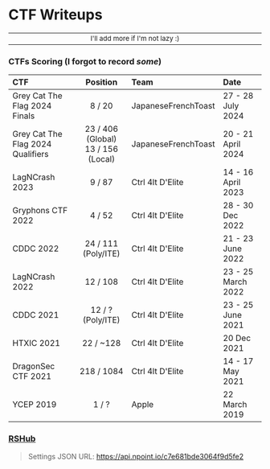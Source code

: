 # CTF Writeups

<div align="center">
<table>
<tbody>
<td align="center">
<img width="2000" height="0"><br>
<sub>I'll add more if I'm not lazy :)</sub><br>
<img width="2000" height="0">
</td>
</tbody>
</table>
</div>

### CTFs Scoring (I forgot to record *some*)
| CTF | Position | Team | Date |
| :--- | :---: | :--- | :--- |
| Grey Cat The Flag 2024 Finals | 8 / 20 | JapaneseFrenchToast | 27 - 28 July 2024 |
| Grey Cat The Flag 2024 Qualifiers | 23 / 406 (Global)</br>13 / 156 (Local) | JapaneseFrenchToast | 20 - 21 April 2024 |
| LagNCrash 2023 | 9 / 87 | Ctrl 4lt D'Elite | 14 - 16 April 2023 |
| Gryphons CTF 2022 | 4 / 52 | Ctrl 4lt D'Elite | 28 - 30 Dec 2022 |
| CDDC 2022 | 24 / 111 (Poly/ITE) | Ctrl 4lt D'Elite | 21 - 23 June 2022 |
| LagNCrash 2022 | 12 / 108 | Ctrl 4lt D'Elite | 23 - 25 March 2022 |
| CDDC 2021 | 12 / ? (Poly/ITE) | Ctrl 4lt D'Elite | 23 - 25 June 2021 |
| HTXIC 2021 | 22 / ~128 | Ctrl 4lt D'Elite | 20 Dec 2021 |
| DragonSec CTF 2021 | 218 / 1084 | Ctrl 4lt D'Elite | 14 - 17 May 2021 |
| YCEP 2019 | 1 / ? | Apple | 22 March 2019 |

### [RSHub](https://0necloud.github.io/RSHub/)
> Settings JSON URL: https://api.npoint.io/c7e681bde3064f9d5fe2
